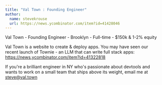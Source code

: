 ```yaml
---
title: "Val Town : Founding Engineer"
author:
  name: stevekrouse
  url: https://news.ycombinator.com/item?id=41428046
---
```

Val Town - Founding Engineer - Brooklyn - Full-time - $150k &amp; 1-2% equity

Val Town is a website to create &amp; deploy apps. You may have seen our recent launch of Townie - an LLM that can write full stack apps:  <a href="https:&#x2F;&#x2F;news.ycombinator.com&#x2F;item?id=41322818">https:&#x2F;&#x2F;news.ycombinator.com&#x2F;item?id=41322818</a>

If you&#x27;re a brilliant engineer in NY who&#x27;s passionate about devtools and wants to work on a small team that ships above its weight, email me at steve@val.town
